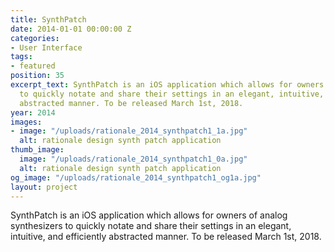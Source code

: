 ```yaml
---
title: SynthPatch
date: 2014-01-01 00:00:00 Z
categories:
- User Interface
tags:
- featured
position: 35
excerpt_text: SynthPatch is an iOS application which allows for owners of analog synthesizers
  to quickly notate and share their settings in an elegant, intuitive, and efficiently
  abstracted manner. To be released March 1st, 2018.
year: 2014
images:
- image: "/uploads/rationale_2014_synthpatch1_1a.jpg"
  alt: rationale design synth patch application
thumb_image:
  image: "/uploads/rationale_2014_synthpatch1_0a.jpg"
  alt: rationale design synth patch application
og_image: "/uploads/rationale_2014_synthpatch1_og1a.jpg"
layout: project
---
```


SynthPatch is an iOS application which allows for owners of analog synthesizers to quickly notate and share their settings in an elegant, intuitive, and efficiently abstracted manner. To be released March 1st, 2018.
